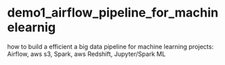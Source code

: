 # demo1_airflow_pipeline_for_machinelearnig
how to build a efficient a big data pipeline for machine learning projects: Airflow, aws s3, Spark, aws Redshift, Jupyter/Spark ML
